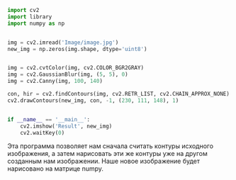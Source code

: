 ```python
import cv2
import library
import numpy as np


img = cv2.imread('Image/image.jpg')
new_img = np.zeros(img.shape, dtype='uint8')


img = cv2.cvtColor(img, cv2.COLOR_BGR2GRAY)
img = cv2.GaussianBlur(img, (5, 5), 0)
img = cv2.Canny(img, 100, 140)

con, hir = cv2.findContours(img, cv2.RETR_LIST, cv2.CHAIN_APPROX_NONE)
cv2.drawContours(new_img, con, -1, (230, 111, 148), 1)


if __name__ == '__main__':
	cv2.imshow('Result', new_img)
	cv2.waitKey(0)
```

Эта программа позволяет нам сначала считать контуры исходного изображения, а затем нарисовать эти же контуры уже на другом созданным нам изображении. Наше новое изображение будет нарисовано на матрице numpy. 